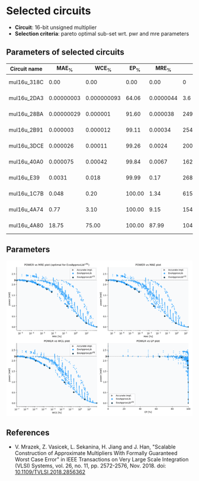 
Selected circuits
===================
 - **Circuit**: 16-bit unsigned multiplier
 - **Selection criteria**: pareto optimal sub-set wrt. pwr and mre parameters

Parameters of selected circuits
----------------------------

| Circuit name | MAE<sub>%</sub> | WCE<sub>%</sub> | EP<sub>%</sub> | MRE<sub>%</sub> | MSE | Download |
| --- |  --- | --- | --- | --- | --- | --- | 
| mul16u_318C | 0.00 | 0.00 | 0.00 | 0.00 | 0 |   [[Verilog<sub>PDK45</sub>](mul16u_318C_pdk45.v)] [[C](mul16u_318C.c)] |
| mul16u_2DA3 | 0.00000003 | 0.000000093 | 64.06 | 0.0000044 | 3.6 |   [[Verilog<sub>PDK45</sub>](mul16u_2DA3_pdk45.v)] [[C](mul16u_2DA3.c)] |
| mul16u_28BA | 0.00000029 | 0.000001 | 91.60 | 0.000038 | 249 |   [[Verilog<sub>PDK45</sub>](mul16u_28BA_pdk45.v)] [[C](mul16u_28BA.c)] |
| mul16u_2B91 | 0.000003 | 0.000012 | 99.11 | 0.00034 | 25453 |   [[Verilog<sub>PDK45</sub>](mul16u_2B91_pdk45.v)] [[C](mul16u_2B91.c)] |
| mul16u_3DCE | 0.000026 | 0.00011 | 99.26 | 0.0024 | 20028.834e2 |   [[Verilog<sub>PDK45</sub>](mul16u_3DCE_pdk45.v)] [[C](mul16u_3DCE.c)] |
| mul16u_40A0 | 0.000075 | 0.00042 | 99.84 | 0.0067 | 16238.254e3 |   [[Verilog<sub>PDK45</sub>](mul16u_40A0_pdk45.v)] [[C](mul16u_40A0.c)] |
| mul16u_E39 | 0.0031 | 0.018 | 99.99 | 0.17 | 26871.835e6 |   [[Verilog<sub>PDK45</sub>](mul16u_E39_pdk45.v)] [[C](mul16u_E39.c)] |
| mul16u_1C7B | 0.048 | 0.20 | 100.00 | 1.34 | 61508.569e8 |   [[Verilog<sub>PDK45</sub>](mul16u_1C7B_pdk45.v)] [[C](mul16u_1C7B.c)] |
| mul16u_4A74 | 0.77 | 3.10 | 100.00 | 9.15 | 15436.2e11 |   [[Verilog<sub>PDK45</sub>](mul16u_4A74_pdk45.v)] [[C](mul16u_4A74.c)] |
| mul16u_4A80 | 18.75 | 75.00 | 100.00 | 87.99 | 10407.645e14 |  [[Verilog<sub>generic</sub>](mul16u_4A80.v)]  [[C](mul16u_4A80.c)] |
    
Parameters
--------------
![Parameters figure](fig.png)

References
--------------
   - V. Mrazek, Z. Vasicek, L. Sekanina, H. Jiang and J. Han, "Scalable Construction of Approximate Multipliers With Formally Guaranteed Worst Case Error" in IEEE Transactions on Very Large Scale Integration (VLSI) Systems, vol. 26, no. 11, pp. 2572-2576, Nov. 2018. doi: [10.1109/TVLSI.2018.2856362](https://dx.doi.org/10.1109/TVLSI.2018.2856362)

             